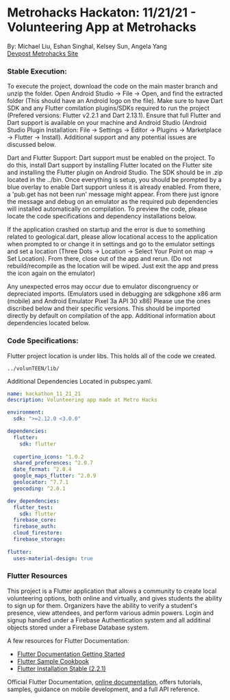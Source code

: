 # Metrohacks Hackaton: 11/21/21 - Volunteering App at Metrohacks
By: Michael Liu, Eshan Singhal, Kelsey Sun, Angela Yang </br>
[Devpost Metrohacks Site](https://devpost.com/software/volunteen-7s5nmj)


### Stable Execution:
To execute the project, download the code on the main master branch and unzip the folder. Open Android Studio -> File -> Open, and find the extracted folder (This should have an Android logo on the file). Make sure to have Dart SDK and any Flutter comilation plugins/SDKs required to run the project (Prefered versions: Flutter v2.2.1 and Dart 2.13.1). Ensure that full Flutter and Dart support is available on your machine and Android Studio (Android Studio Plugin Installation: File -> Settings -> Editor -> Plugins -> Marketplace -> Flutter -> Install). Additional support and any potential issues are discussed below.

Dart and Flutter Support: Dart support must be enabled on the project. To do this, install Dart support by installing Flutter located on the Flutter site and installing the Flutter plugin on Android Studio. The SDK should be in .zip located in the ../bin. Once everything is setup, you should be prompted by a blue overlay to enable Dart support unless it is already enabled. From there, a 'pub.get has not been run' message might appear. From there just ignore the message and debug on an emulator as the required pub dependencies will installed automatically on compilation. To preview the code, please locate the code specifications and dependency installations below. 

If the application crashed on startup and the error is due to something related to geological.dart, please allow locational access to the application when prompted to or change it in settings and go to the emulator settings and set a location (Three Dots -> Location -> Select Your Point on map -> Set Location). From there, close out of the app and rerun. (Do not rebuild/recompile as the location will be wiped. Just exit the app and press the icon again on the emulator)

Any unexpected erros may occur due to emulator discongruency or depreciated imports. (Emulators used in debugging are sdkgphone x86 arm (mobile) and Android Emulator Pixel 3a API 30 x86) Please use the ones discribed below and their specific versions. This should be imported directly by default on compilation of the app. Additional information about dependencies located below. 

### Code Specifications:
Flutter project location is under libs. This holds all of the code we created. 
```file
../volunTEEN/lib/
```

Additional Dependencies Located in pubspec.yaml.
```yaml
name: hackathon_11_21_21
description: Volunteering app made at Metro Hacks

environment:
  sdk: ">=2.12.0 <3.0.0"

dependencies:
  flutter:
    sdk: flutter
    
  cupertino_icons: ^1.0.2
  shared_preferences: ^2.0.7
  date_format: ^2.0.4
  google_maps_flutter: ^2.0.9
  geolocator: ^7.7.1
  geocoding: ^2.0.1

dev_dependencies:
  flutter_test:
    sdk: flutter
  firebase_core:
  firebase_auth:
  cloud_firestore:
  firebase_storage:
  
flutter:
  uses-material-design: true

```

### Flutter Resources

This project is a Flutter application that allows a community to create local volunteering options, both online and virtually, and gives students the ability to sign up for them. Organizers have the ability to verify a student's presence, view attendees, and perform various admin powers. Login and signup handled under a Firebase Authentication system and all additinal objects stored under a Firebase Database system. 

A few resources for Flutter Documentation: 
- [Flutter Documentation Getting Started](https://flutter.dev/docs/get-started/codelab)
- [Flutter Sample Cookbook](https://flutter.dev/docs/cookbook)
- [Flutter Installation Stable (2.2.1)](https://docs.flutter.dev/development/tools/sdk/releases)

Official Flutter Documentation,
[online documentation](https://flutter.dev/docs), offers tutorials,
samples, guidance on mobile development, and a full API reference.
